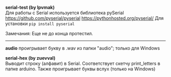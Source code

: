 **serial-test (by lpvmak)** <br>
Для работы с Serial используется библиотека pySerial<br>
https://github.com/pyserial/pyserial
https://pythonhosted.org/pyserial/
Для установки ``pip install pyserial`` 

Замечания:
Еще не до конца протестил. <br> <hr>

**audio** проигрывает букву в .wav из папки 
"audio"; только для Windows<br>

**serial-hex (by zuevval)** <br>
Выводит строку (алфавит) в Serial. Соответствует скетчу print_letters в 
папке arduino. Также проигрывает буквы вслух 
(только на Windows)
